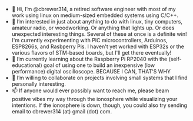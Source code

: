 - 👋 Hi, I’m @cbrewer314, a retired software engineer with most of my work using linux on medium-sized embedded systems using C/C++.
- 👀 I’m interested in just about anything to do with linux, tiny computers, amateur radio, or woodworking. Or anything that lights up. Or does unexpected interesting things. Several of these at once is a definite win!
I'm currently experimenting with PIC microcontrollers, Arduinos, ESP8266s, and Rasbperry Pis. I haven't yet worked with ESP32s or the various flavors of STM-based boards, but I'll get there eventually!
- 🌱 I’m currently learning about the Raspberry Pi RP2040 with the (self-educational) goal of using one to build an inexpensive (low performance) digital oscilloscope. BECAUSE I CAN, THAT'S WHY
- 💞️ I’m willing to collaborate on projects involving small systems that I find personally interesting.
- 📫 If anyone would ever possibly want to reach me, please beam positive vibes my way through the ionosphere while visualizing your intentions. If the ionosphere is down, though, you could also try sending email to cbrewer314 (at) gmail (dot) com.
<!---
cbrewer314/cbrewer314 is a ✨ special ✨ repository because its `README.md` (this file) appears on your GitHub profile.
You can click the Preview link to take a look at your changes.
--->
